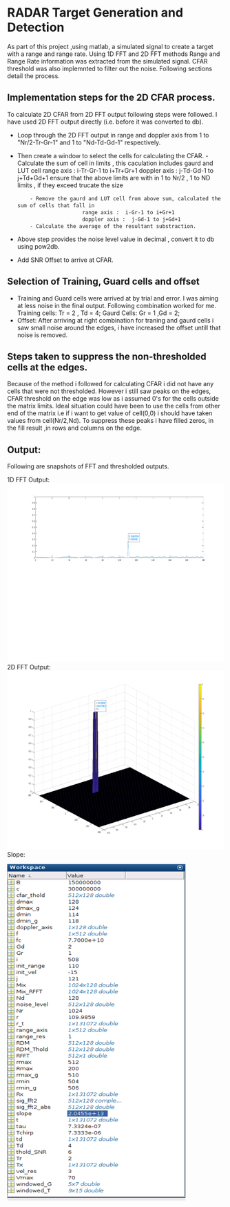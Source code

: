 # RADAR Target Generation and Detection
As part of this project ,using matlab, a simulated signal to create a target with a range and range rate. Using 1D FFT and 2D FFT methods Range and Range Rate information was extracted from the simulated signal. CFAR threshold was also implemnted to filter out the noise. Following sections detail the process. 

## Implementation steps for the 2D CFAR process. 
To calculate 2D CFAR from 2D FFT output following steps were followed. I have used 2D FFT output directly (i.e. before it was converted to db).
- Loop through the 2D FFT output in range and doppler axis from 1 to "Nr/2-Tr-Gr-1" and 1 to "Nd-Td-Gd-1" respectively.
- Then create a window to select the cells for calculating the CFAR. 
          - Calculate the sum of cell in limits , this caculation includes gaurd and LUT cell
                           range axis :  i-Tr-Gr-1 to i+Tr+Gr+1
                           doppler axis :  j-Td-Gd-1 to j+Td+Gd+1
            ensure that the above limits are with in 1 to Nr/2 , 1 to ND limits , if they exceed trucate the size
            
          - Remove the gaurd and LUT cell from above sum, calculated the sum of cells that fall in 
                           range axis :  i-Gr-1 to i+Gr+1
                           doppler axis :  j-Gd-1 to j+Gd+1
          - Calculate the average of the resultant substraction.
 - Above step provides the noise level value in decimal , convert it to db using pow2db. 
 - Add SNR Offset to arrive at CFAR. 
 
 ## Selection of Training, Guard cells and offset
 - Training and Guard cells were arrived at by trial and error. I was aiming at less noise in the final output. Following combination worked for me. 
  Training cells:  Tr = 2 , Td = 4;
  Gaurd Cells: Gr = 1 ,Gd = 2;
- Offset: After arriving at right combination for traning and gaurd cells i saw small noise around the edges, i have increased the offset untill that noise is removed. 

 ## Steps taken to suppress the non-thresholded cells at the edges.
 Because of the method i followed for calculating CFAR i did not have any cells that were not thresholded. However i still saw peaks on the edges, CFAR threshold on the edge was low as i assumed 0's for the cells outside the matrix limits. Ideal situation could have been to use the cells from other end of the matrix i.e if i want to get value of cell(0,0) i should have taken values from cell(Nr/2,Nd). To suppress these peaks i have filled zeros, in the fill result ,in rows and columns on the edge. 
 
 ## Output:
 Following are snapshots of FFT and thresholded outputs. 
 
 1D FFT Output:
   <img src="Output/RFFT.png" width="779" height="414" />
 2D FFT Output:
   <img src="Output/Range_Dopp_Image.png" width="779" height="414" />  
 Slope: 
 
   <img src="Output/WorkSpace_Snapshot.png" width="414" height="779" />  
 
 
 

       
